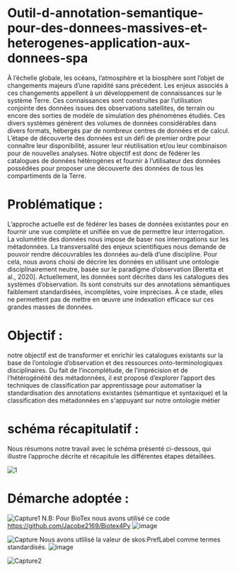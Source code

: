 # Outil-d-annotation-semantique-pour-des-donnees-massives-et-heterogenes-application-aux-donnees-spa
À l’échelle globale, les océans, l’atmosphère et la biosphère sont l’objet de changements majeurs d’une rapidité sans précédent. Les enjeux associés à ces changements appellent à un développement de connaissances sur le système Terre. Ces connaissances sont construites par l’utilisation conjointe des données issues des observations satellites, de terrain ou encore des sorties de modèle de simulation des phénomènes étudiés. Ces divers systèmes génèrent des volumes de données considérables dans divers formats, hébergés par de nombreux centres de données et de calcul.  L’étape de découverte des données est un défi de premier ordre pour connaître leur disponibilité, assurer leur réutilisation et/ou leur combinaison pour de nouvelles analyses. Notre objectif est donc de fédérer les catalogues de données hétérogènes et fournir à l’utilisateur des données possédées pour proposer une découverte des données de tous les compartiments de la Terre.
# Problématique :

L’approche actuelle est de fédérer les bases de données existantes pour en fournir une vue complète et unifiée en vue de permettre leur interrogation. La volumétrie des données nous impose de baser nos interrogations sur les métadonnées. La transversalité des enjeux scientifiques nous demande de pouvoir rendre découvrables les données au-delà d’une discipline. Pour cela, nous avons choisi de décrire les données en utilisant une ontologie disciplinairement neutre, basée sur le paradigme d’observation [Beretta et al., 2020]. 
Actuellement, les données sont décrites dans les catalogues des systèmes d’observation. Ils sont construits sur des annotations sémantiques faiblement standardisées, incomplètes, voire imprécises. À ce stade, elles ne permettent pas de mettre en œuvre une indexation efficace sur ces grandes masses de données.
# Objectif : 
notre objectif est de transformer et enrichir les catalogues existants sur la base de l’ontologie d’observation et des ressources onto-terminologiques disciplinaires.  Du fait de l’incomplétude, de l’imprécision et de l’hétérogénéité des métadonnées, il est proposé d’explorer l’apport des techniques de classification par apprentissage pour automatiser la standardisation des annotations existantes (sémantique et syntaxique) et la classification des métadonnées en s'appuyant sur notre ontologie métier
# schéma récapitulatif :
Nous résumons notre travail avec le schéma présenté ci-dessous, qui illustre l’approche décrite et récapitule les différentes étapes détaillées.

![1](https://user-images.githubusercontent.com/65137647/136370928-c39dc002-08f9-49bb-a928-a32c3ed42813.png)
# Démarche adoptée :
![Capture1](https://user-images.githubusercontent.com/65137647/136787102-9c4a48cf-35f8-49b2-8df6-e6f233d448a2.PNG)
N.B: Pour BioTex nous avons utilisé ce code  https://github.com/Jacobe2169/Biotex4Py
![image](https://user-images.githubusercontent.com/65137647/136530510-c3bf404e-757d-4ad4-8a73-4ecd5409b787.png)

![Capture](https://user-images.githubusercontent.com/65137647/136530145-d312445c-bf75-45bd-b2ec-c04b50f0070d.PNG)
Nous avons utlilisé la valeur de skos:PrefLabel comme termes standardisés.
![image](https://user-images.githubusercontent.com/65137647/136530631-c1ab4e83-35bc-4e80-a6f7-1227d135907e.png)

![Capture2](https://user-images.githubusercontent.com/65137647/136530375-14266b71-41a2-4ae2-968a-3cfcf6e367eb.PNG)

